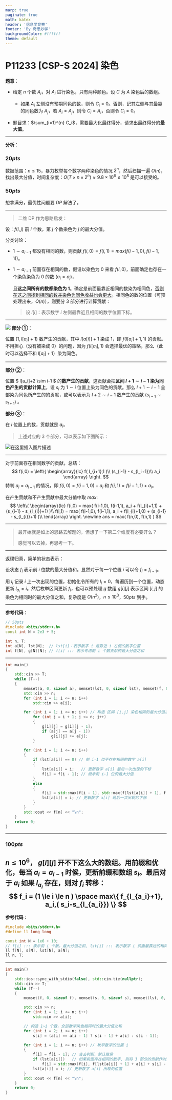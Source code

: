 ```yaml
---
marp: true
paginate: true
math: katex
header: '信息学竞赛'
footer: 'By 奇思妙学'
backgroundColor: #ffffff
theme: default
---
```


# P11233 [CSP-S 2024] 染色


**题意**：

- 给定 $n$ 个数 $A_i$，对 $A_i$ 进行染色，只有两种颜色。设 $C$ 为 $A$ 染色后的数组。
    - 如果 $A_i$ 左侧没有预期同色的数，则令 $C_i = 0$。否则，记其左侧与其最靠的同色数为 $A_j$，若 $A_i=A_j$，则令 $C_i=A_i$，否则令 $C_i = 0$。

- 题目求：$\sum_{i=1}^{n} C_i$，需要最大化最终得分，请求出最终得分的**最大值**。

---

**分析**：

### $20pts$ 

数据范围：$n \le 15$，暴力枚举每个数字两种染色的情况 $2^n$，然后扫描一遍 $O(n)$，找出最大分值，时间复杂度：$O(T \times n \times 2^n)≈ 9.8 \times 10^6 \le 10^8$ 是可以接受的。

### $50 pts$ 

想拿满分，最优性问题要 $DP$ 解法了。

------

> 二维 DP 作为思路启发：

设：$f(i,j)$ 前 $i$ 个数，第 $j$ 个数染色为 $j$ 的最大分值。

分类讨论：

- $1 \sim a_{i-1}$ 都没有相同的数，则贡献 $f(i,0) = f(i,1) = max( f(i-1,0),f(i-1,1) )$。

- $1 \sim a_{i-1}$ 前面存在相同的数，假设以染色为 $0$ 来看 $f(i,0)$，前面确定也存在一个染色染色为 $0$ 的数 $(a_i = a_j)$，

    且**这之间所有的数都染色为 $1$**。确定是前面最靠近相同的数染为相同色，<u>否则在这之间找到相同的数并染色为同色收益也会更大</u>。相同色的数的位置（可预处理出来，$O(n)$），则要分 $3$ 部分进行计算贡献：

    > 设 $l[i]$：表示数字 $i$ 左侧最靠近且相同的数字位置下标。

---

![](https://i-blog.csdnimg.cn/direct/dccde4b384e945e3a96d30df3713089c.png)
**部分 ①**：

位置 $(1,l[a_i]+1)$ 数产生的贡献，其中 $l[a[i]] + 1$ 染成 $1$，即 $f(l[a_i]+1,1)$ 的贡献。不用担心（没有被染成 $0$）的问题，因为 $f( l[a_i],1 )$ 会选择最优的策略，那么（此时可以选择不和 $l[a_i]+1$）染为同色。

---

**部分 ②**：

位置 $ l[a_i]+2 \sim i-1 $ 的**数产生的贡献**，这贡献会把**区间 $l+1 \sim i-1$ 染为同色产生的贡献计算上**，设 $s_i$ 为 $1 \sim i$ 位置上染为同色的贡献。那么 $l+1 \sim i-1$ 全部染为同色所产生的的贡献，或可以表示为 $l+2 \sim i-1$ 数产生的贡献 $(s_{i-1} \sim s_{l+1})$ 。

**部分 ③**：

在 $i$ 位置上的数，贡献就是 $a_i$。

> 上述对应的 3 个部分，可以表示如下图所示： 

![在这里插入图片描述](https://i-blog.csdnimg.cn/direct/d3ef7a776f1d4e3d81acacd960a9d702.png)

---

对于前面存在相同数字的贡献，总结：
$$
f(i,0) =  \left\{
	\begin{array}{lc}
	f( l_{i+1},1 )\\
	(s_{i-1} - s_{l_i+1})\\
	a_i
	\end{array}
	\right.
$$
特判 $a_i = a_{i-1}$ 的情况，即 $f(i,0) = f(i-1,0)+a_i$ 和 $f(i,1) = f(i-1,1) + a_i$。

在产生贡献和不产生贡献中最大分值中取 $max$:
$$
\left\{
	\begin{array}{lc}
	f(i,0) = max( f(i-1,0), f(i-1,1), a_i + f(l_{i}+1,1) + (s_{i-1} - s_{l_{i}}+1) )\\
	f(i,1) = max( f(i-1,0), f(i-1,1), a_i + f(l_{i}+1,0) + (s_{i-1} - s_{l_{i}}+1) )\\
	\end{array}
\right.
\newline
ans = max( f(n,0), f(n,1) )
$$

---

> 最开始就是如上的思路去解题的，但想了一下第二个维度有必要开么？
>
> 感觉可以去掉，再思考一下。

------

返璞归真，简单的状态表示：

设状态 $f_i$ 表示前 $i$ 位数的最大分值和。显然对于每一个位置 $i$ 可以令 $f_i=f_{i-1}$。

用 $l_i$ 记录 $i$ 上一次出现的位置，初始化令所有的 $l_i = 0$，每遍历到一个位置，动态更新 $l_{a_i} = i$。然后枚举区间更新 $f_i$，也可以预处理 $g$ 数组 $g[i][j]$ 表示区间 $[i,j]$ 的染色为相同时的最大分值之和，复杂度是 $O(n^2)$，$n \le 10^3$，$50pts$ 到手。

---


**参考代码**：

```cpp
// 50pts
#include <bits/stdc++.h>
const int N = 2e3 + 5;

int n, T;
int a[N], lst[N];  // lst[i]：表示数字 i 最靠近 i 左侧的数字位置
int f[N], g[N][N]; // f[i] ::: 表示考虑前 i 个数贡献的最大分值之和
```
---
```cpp
int main()
{
    std::cin >> T;
    while (T--)
    {
        memset(a, 0, sizeof a), memset(lst, 0, sizeof lst), memset(f, 0, sizeof f), memset(g, 0, sizeof g);
        std::cin >> n;
        for (int i = 1; i <= n; i++)
            std::cin >> a[i];

        for (int i = 1; i <= n; i++) // 构造 区间 [i,j] 染色相同的最大分值之和
            for (int j = i + 1; j <= n; j++)
            {
                g[i][j] = g[i][j - 1];
                if (a[j] == a[j - 1])
                    g[i][j] += a[j];
            }

        for (int i = 1; i <= n; i++)
        {
            if (lst[a[i]] == 0) // 前 i-1 位不存在相同的数字 a[i]
            {
                lst[a[i]] = i;   // 更新数字 a[i] 最后一次出现的下标
                f[i] = f[i - 1]; // 继承前 i-1 位的最大分值
            }
            else
            {
                f[i] = std::max(f[i - 1], std::max(f[lst[a[i]] + 1], f[lst[a[i]]]) + a[i] + g[lst[a[i]] + 1][i - 1]);
                lst[a[i]] = i; // 更新数字 a[i] 最后一次出现的下标
            }
        }
        std::cout << f[n] << "\n";
    }
    return 0;
}
```

---


### $100pts$ 

$n\le 10^6$， $g[i][j]$ 开不下这么大的数组。用**前缀和优化**，每当 $a_i = a_{i-1}$ 时候，更新前缀和数组 $s_i$。最后对于 $a_i$ 如果 $l_{a_i}$ 存在，则对 $f_i$ 转移：
$$
f_i = (1 \le i \le n ) \space max\{ f_{l_{a_i}+1}, a_i,( s_i-s_{l_{a_i}}) \}
$$
---

**参考代码**：

```cpp
#include <bits/stdc++.h>
#define ll long long

const int N = 1e6 + 10;
// f[i] ::: 表示前 i 个数，最大分值之和, lst[i] ::: 表示数字 i 前面最靠近的相同数字位置, s[i] ::: 表示前 i 个数染相同颜色的总贡献
ll f[N], s[N], lst[N], a[N];
ll n, T;
```
---

```cpp
int main()
{
    std::ios::sync_with_stdio(false), std::cin.tie(nullptr);
    std::cin >> T;
    while (T--)
    {
        memset(f, 0, sizeof f), memset(s, 0, sizeof s), memset(lst, 0, sizeof lst), memset(a, 0, sizeof a);

        std::cin >> n;
        for (int i = 1; i <= n; i++)
            std::cin >> a[i];

        // 构造 1~i 个数，全部数字染色相同时的最大分值之和
        for (int i = 2; i <= n; i++)
            s[i] = (a[i] == a[i - 1] ? s[i - 1] + a[i] : s[i - 1]);

        for (int i = 1; i <= n; i++) // 枚举数字的位置 i
        {
            f[i] = f[i - 1]; // 省去判断，默认继承
            if (lst[a[i]])   // 如果前面存在相同的数字, 则将 3 部分的贡献作对比更新
                f[i] = std::max(f[i], f[lst[a[i]] + 1] + a[i] + s[i] - s[lst[a[i]] + 1]);
            lst[a[i]] = i; // 更新数字 a[i] 出现的位置
        }
        std::cout << f[n] << "\n";
    }
    return 0;
}
```